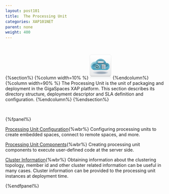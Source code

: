 ```yaml
---
layout: post101
title:  The Processing Unit
categories: XAP101NET
parent: none
weight: 400
---
```


<br>

{%section%}
{%column width=10% %}
![cassandra.png](/attachment_files/subject/pu.png)
{%endcolumn%}
{%column width=90% %}
The Processing Unit is the unit of packaging and deployment in the GigaSpaces XAP platform. This section describes its directory structure, deployment descriptor and SLA definition and configuration.
{%endcolumn%}
{%endsection%}

<br>

{%fpanel%}

[Processing Unit Configuration](./pu-config.html){%wbr%}
Configuring processing units to create embedded spaces, connect to remote spaces, and more.

[Processing Unit Components](./pu-components.html){%wbr%}
Creating processing unit components to execute user-defined code at the server side.

[Cluster Information](./obtaining-cluster-information.html){%wbr%}
Obtaining information about the clustering topology, member id and other cluster related information can be useful in many cases. Cluster information can be provided to the processing unit instances at deployment time.

{%endfpanel%}
